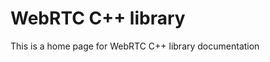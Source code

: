 <!-- go/cmark -->
<!--* freshness: {owner: 'titovartem' reviewed: '2021-03-01'} *-->

# WebRTC C++ library

This is a home page for WebRTC C++ library documentation
